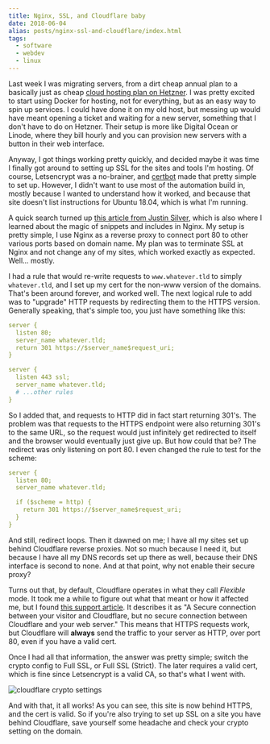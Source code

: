 ```yaml
---
title: Nginx, SSL, and Cloudflare baby
date: 2018-06-04
alias: posts/nginx-ssl-and-cloudflare/index.html
tags:
  - software
  - webdev
  - linux
---
```


Last week I was migrating servers, from a dirt cheap annual plan to a basically just as cheap [cloud hosting plan on Hetzner](https://www.hetzner.com/cloud). I was pretty excited to start using Docker for hosting, not for everything, but as an easy way to spin up services. I could have done it on my old host, but messing up would have meant opening a ticket and waiting for a new server, something that I don't have to do on Hetzner. Their setup is more like Digital Ocean or Linode, where they bill hourly and you can provision new servers with a button in their web interface.

Anyway, I got things working pretty quickly, and decided maybe it was time I finally got around to setting up SSL for the sites and tools I'm hosting. Of course, Letsencrypt was a no-brainer, and [certbot](https://certbot.eff.org/) made that pretty simple to set up. However, I didn't want to use most of the automation build in, mostly because I wanted to understand how it worked, and because that site doesn't list instructions for Ubuntu 18.04, which is what I'm running.

A quick search turned up [this article from Justin Silver](https://www.justinsilver.com/technology/linux/letsencrypt-free-ssl-certificates-nginx/), which is also where I learned about the magic of snippets and includes in Nginx. My setup is pretty simple, I use Nginx as a reverse proxy to connect port 80 to other various ports based on domain name. My plan was to terminate SSL at Nginx and not change any of my sites, which worked exactly as expected. Well... mostly.

I had a rule that would re-write requests to `www.whatever.tld` to simply `whatever.tld`, and I set up my cert for the non-www version of the domains. That's been around forever, and worked well. The next logical rule to add was to "upgrade" HTTP requests by redirecting them to the HTTPS version. Generally speaking, that's simple too, you just have something like this:

```yml
server {
  listen 80;
  server_name whatever.tld;
  return 301 https://$server_name$request_uri;
}

server {
  listen 443 ssl;
  server_name whatever.tld;
  # ...other rules
}
```

So I added that, and requests to HTTP did in fact start returning 301's. The problem was that requests to the HTTPS endpoint were also returning 301's to the same URL, so the request would just infinitely get redirected to itself and the browser would eventually just give up. But how could that be? The redirect was only listening on port 80. I even changed the rule to test for the scheme:

```yml
server {
  listen 80;
  server_name whatever.tld;

  if ($scheme = http) {
    return 301 https://$server_name$request_uri;
  }
}
```

And still, redirect loops. Then it dawned on me; I have all my sites set up behind Cloudflare reverse proxies. Not so much because I need it, but because I have all my DNS records set up there as well, because their DNS interface is second to none. And at that point, why not enable their secure proxy?

Turns out that, by default, Cloudflare operates in what they call *Flexible* mode. It took me a while to figure out what that meant or how it affected me, but I found [this support article](https://support.cloudflare.com/hc/en-us/articles/200170416-What-do-the-SSL-options-mean-). It describes it as "A Secure connection between your visitor and Cloudflare, but no secure connection between Cloudflare and your web server." This means that HTTPS requests work, but Cloudflare will **always** send the traffic to your server as HTTP, over port 80, even if you have a valid cert.

Once I had all that information, the answer was pretty simple; switch the crypto config to Full SSL, or Full SSL (Strict). The later requires a valid cert, which is fine since Letsencrypt is a valid CA, so that's what I went with.

![cloudflare crypto settings](/images/posts/2018-cloudflare-crypto.png)

And with that, it all works! As you can see, this site is now behind HTTPS, and the cert is valid. So if you're also trying to set up SSL on a site you have behind Cloudflare, save yourself some headache and check your crypto setting on the domain.
